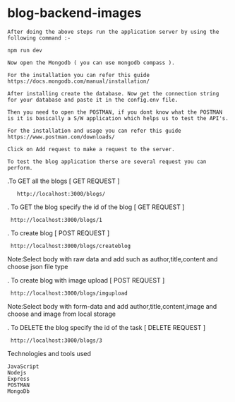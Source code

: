 # blog-backend-images


    After doing the above steps run the application server by using the following command :-

    npm run dev

    Now open the Mongodb ( you can use mongodb compass ).

    For the installation you can refer this guide https://docs.mongodb.com/manual/installation/

    After installing create the database. Now get the connection string for your database and paste it in the config.env file.

    Then you need to open the POSTMAN, if you dont know what the POSTMAN is it is basically a S/W application which helps us to test the API's.

    For the installation and usage you can refer this guide https://www.postman.com/downloads/

    Click on Add request to make a request to the server.

    To test the blog application therse are several request you can perform.

 .To GET all the blogs [ GET REQUEST ]

       http://localhost:3000/blogs/

 . To GET the blog specify the id of the blog [ GET REQUEST ]

     http://localhost:3000/blogs/1

  . To create blog  [ POST REQUEST ]

     http://localhost:3000/blogs/createblog
     

Note:Select body with raw data and add  such as author,title,content and choose json file type

  . To create blog with image upload  [ POST REQUEST ]
      
     http://localhost:3000/blogs/imgupload
  Note:Select body with form-data and add author,title,content,image  and choose and image from local storage
     

   . To DELETE the blog specify the id of the task [ DELETE REQUEST ]

     http://localhost:3000/blogs/3

Technologies and tools used

    JavaScript
    Nodejs
    Express
    POSTMAN
    MongoDb
